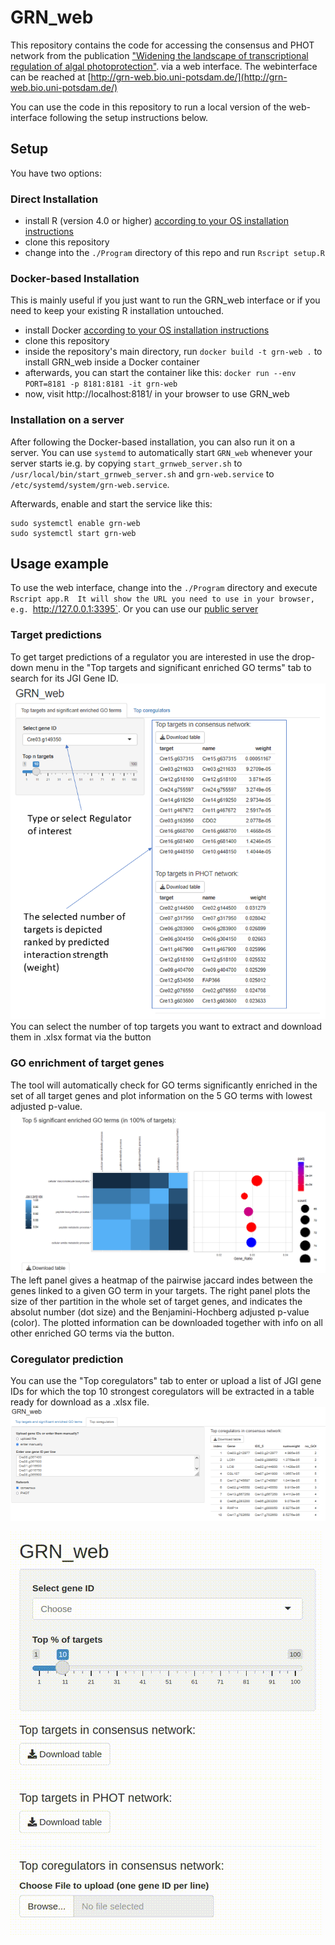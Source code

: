 # GRN_web

This repository contains the code for accessing the consensus and PHOT network from the publication ["Widening the landscape of transcriptional regulation of algal photoprotection"](https://www.biorxiv.org/content/10.1101/2022.02.25.482034v3).
via a web interface. The webinterface can be reached at [http://grn-web.bio.uni-potsdam.de/](http://grn-web.bio.uni-potsdam.de/)

You can use the code in this repository to run a local version of the web-interface following the setup instructions below.

## Setup

You have two options:

### Direct Installation

- install R (version 4.0 or higher) [according to your OS installation instructions](https://cran.r-project.org/)
- clone this repository
- change into the `./Program` directory of this repo and run `Rscript setup.R`

### Docker-based Installation

This is mainly useful if you just want to run the GRN_web interface or
if you need to keep your existing R installation untouched.

- install Docker [according to your OS installation instructions](https://docs.docker.com/engine/install/)
- clone this repository
- inside the repository's main directory, run `docker build -t grn-web .` to install GRN_web inside a Docker container
- afterwards, you can start the container like this: `docker run --env PORT=8181 -p 8181:8181 -it grn-web`
- now, visit http://localhost:8181/ in your browser to use GRN_web

### Installation on a server

After following the Docker-based installation, you can also run it on a server.
You can use `systemd` to automatically start `GRN_web` whenever your server starts ie.g. by copying `start_grnweb_server.sh` to `/usr/local/bin/start_grnweb_server.sh` and `grn-web.service` to `/etc/systemd/system/grn-web.service`.

Afterwards, enable and start the service like this:

```
sudo systemctl enable grn-web
sudo systemctl start grn-web
```

## Usage example

To use the web interface, change into the `./Program` directory and execute `Rscript app.R 
It will show the URL you need to use in your browser, e.g. `http://127.0.0.1:3395`.
Or you can use our [public server](http://grn-web.bio.uni-potsdam.de/)

### Target predictions
To get target predictions of a regulator you are interested in use the drop-down menu in the "Top targets and significant enriched GO terms" tab to search for its JGI Gene ID.
![Target predictions](Fig1.png)
You can select the number of top targets you want to extract and download them in .xlsx format via the button

### GO enrichment of target genes
The tool will automatically check for GO terms significantly enriched in the set of all target genes and plot information on the 5 GO terms with lowest adjusted p-value. 
![GO enrichment](Fig2.png) 
The left panel gives a heatmap of the pairwise jaccard indes between the genes linked to a given GO term in your targets. The right panel plots the size of ther partition in the whole set of target genes, and indicates the absolut number (dot size) and the Benjamini-Hochberg adjusted p-value (color). The plotted information can be downloaded together with info on all other enriched GO terms via the button.
### Coregulator prediction
You can use the "Top coregulators" tab to enter or upload a list of JGI gene IDs for which the top 10 strongest coregulators will be extracted in a table ready for download as a .xlsx file. 
![Coregulator prediction](Fig3.png)

![GRN_web demo screencast](grn-web-demo.gif)




